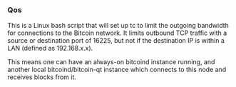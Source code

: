 ### Qos ###

This is a Linux bash script that will set up tc to limit the outgoing bandwidth for connections to the Bitcoin network. It limits outbound TCP traffic with a source or destination port of 16225, but not if the destination IP is within a LAN (defined as 192.168.x.x).

This means one can have an always-on bitcoind instance running, and another local bitcoind/bitcoin-qt instance which connects to this node and receives blocks from it.
